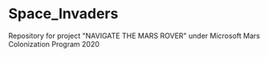 # Space_Invaders
Repository for project "NAVIGATE THE MARS ROVER" under Microsoft Mars Colonization Program 2020
